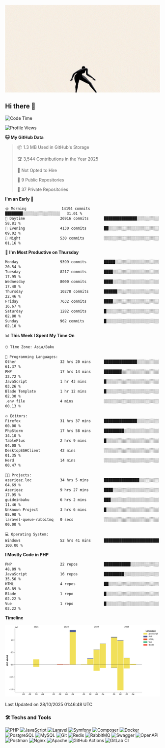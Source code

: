 <!--WALLPAPER-->
<p align='center'>
  <img src='assets/wallpapers/17.gif' alt='Banner'>
</p>
<!--/WALLPAPER-->

## Hi there 👋

<!--START_SECTION:waka-->
![Code Time](http://img.shields.io/badge/Code%20Time-559%20hrs%2045%20mins-blue)

![Profile Views](http://img.shields.io/badge/Profile%20Views-0-blue)

**🐱 My GitHub Data** 

> 📦 1.3 MB Used in GitHub's Storage 
 > 
> 🏆 3,544 Contributions in the Year 2025
 > 
> 🚫 Not Opted to Hire
 > 
> 📜 9 Public Repositories 
 > 
> 🔑 37 Private Repositories 
 > 
**I'm an Early 🐤** 

```text
🌞 Morning                14194 commits       ████████░░░░░░░░░░░░░░░░░   31.01 % 
🌆 Daytime                26916 commits       ███████████████░░░░░░░░░░   58.81 % 
🌃 Evening                4130 commits        ██░░░░░░░░░░░░░░░░░░░░░░░   09.02 % 
🌙 Night                  530 commits         ░░░░░░░░░░░░░░░░░░░░░░░░░   01.16 % 
```
📅 **I'm Most Productive on Thursday** 

```text
Monday                   9399 commits        █████░░░░░░░░░░░░░░░░░░░░   20.54 % 
Tuesday                  8217 commits        ████░░░░░░░░░░░░░░░░░░░░░   17.95 % 
Wednesday                8000 commits        ████░░░░░░░░░░░░░░░░░░░░░   17.48 % 
Thursday                 10278 commits       ██████░░░░░░░░░░░░░░░░░░░   22.46 % 
Friday                   7632 commits        ████░░░░░░░░░░░░░░░░░░░░░   16.67 % 
Saturday                 1282 commits        █░░░░░░░░░░░░░░░░░░░░░░░░   02.80 % 
Sunday                   962 commits         █░░░░░░░░░░░░░░░░░░░░░░░░   02.10 % 
```


📊 **This Week I Spent My Time On** 

```text
🕑︎ Time Zone: Asia/Baku

💬 Programming Languages: 
Other                    32 hrs 20 mins      ███████████████░░░░░░░░░░   61.37 % 
PHP                      17 hrs 14 mins      ████████░░░░░░░░░░░░░░░░░   32.72 % 
JavaScript               1 hr 43 mins        █░░░░░░░░░░░░░░░░░░░░░░░░   03.26 % 
Blade Template           1 hr 12 mins        █░░░░░░░░░░░░░░░░░░░░░░░░   02.30 % 
.env file                4 mins              ░░░░░░░░░░░░░░░░░░░░░░░░░   00.13 % 

🔥 Editors: 
Firefox                  31 hrs 37 mins      ███████████████░░░░░░░░░░   60.00 % 
PhpStorm                 17 hrs 58 mins      █████████░░░░░░░░░░░░░░░░   34.10 % 
TablePlus                2 hrs 9 mins        █░░░░░░░░░░░░░░░░░░░░░░░░   04.08 % 
DesktopSSHClient         42 mins             ░░░░░░░░░░░░░░░░░░░░░░░░░   01.35 % 
Herd                     14 mins             ░░░░░░░░░░░░░░░░░░░░░░░░░   00.47 % 

🐱‍💻 Projects: 
azeriqaz.loc             34 hrs 5 mins       ████████████████░░░░░░░░░   64.69 % 
Azeriqaz                 9 hrs 27 mins       ████░░░░░░░░░░░░░░░░░░░░░   17.95 % 
guideinbaku              6 hrs 2 mins        ███░░░░░░░░░░░░░░░░░░░░░░   11.46 % 
Unknown Project          3 hrs 6 mins        █░░░░░░░░░░░░░░░░░░░░░░░░   05.90 % 
laravel-queue-rabbitmq   0 secs              ░░░░░░░░░░░░░░░░░░░░░░░░░   00.00 % 

💻 Operating System: 
Windows                  52 hrs 41 mins      █████████████████████████   100.00 % 
```

**I Mostly Code in PHP** 

```text
PHP                      22 repos            ████████████░░░░░░░░░░░░░   48.89 % 
JavaScript               16 repos            █████████░░░░░░░░░░░░░░░░   35.56 % 
HTML                     4 repos             ██░░░░░░░░░░░░░░░░░░░░░░░   08.89 % 
Blade                    1 repo              █░░░░░░░░░░░░░░░░░░░░░░░░   02.22 % 
Vue                      1 repo              █░░░░░░░░░░░░░░░░░░░░░░░░   02.22 % 
```



**Timeline**

![Lines of Code chart](https://raw.githubusercontent.com/feridnesibzade/feridnesibzade/main/assets/bar_graph.png)


 Last Updated on 28/10/2025 01:46:48 UTC
<!--END_SECTION:waka-->

### 🛠️ Techs and Tools

![PHP](https://img.shields.io/badge/PHP-777BB4?style=for-the-badge&logo=php&logoColor=white)
![JavaScript](https://img.shields.io/badge/JavaScript-F7DF1E?style=for-the-badge&logo=javascript&logoColor=000)
![Laravel](https://img.shields.io/badge/Laravel-F55247?style=for-the-badge&logo=laravel&logoColor=white)
![Symfony](https://img.shields.io/badge/Symfony-000000?style=for-the-badge&logo=symfony&logoColor=white)
![Composer](https://img.shields.io/badge/Composer-885630?style=for-the-badge&logo=composer&logoColor=white)
![Docker](https://img.shields.io/badge/Docker-2496ED?style=for-the-badge&logo=docker&logoColor=white)
![PostgreSQL](https://img.shields.io/badge/PostgreSQL-4169E1?style=for-the-badge&logo=postgresql&logoColor=white)
![MySQL](https://img.shields.io/badge/MySQL-4479A1?style=for-the-badge&logo=mysql&logoColor=white)
![Git](https://img.shields.io/badge/Git-F05032?style=for-the-badge&logo=git&logoColor=white)
![Redis](https://img.shields.io/badge/Redis-DC382D?style=for-the-badge&logo=redis&logoColor=white)
![RabbitMQ](https://img.shields.io/badge/RabbitMQ-FF6600?style=for-the-badge&logo=rabbitmq&logoColor=white)
![Swagger](https://img.shields.io/badge/Swagger-85EA2D?style=for-the-badge&logo=swagger&logoColor=black)
![OpenAPI](https://img.shields.io/badge/OpenAPI-6BA539?style=for-the-badge&logo=openapiinitiative&logoColor=white)
![Postman](https://img.shields.io/badge/Postman-FF6C37?style=for-the-badge&logo=postman&logoColor=white)
![Nginx](https://img.shields.io/badge/Nginx-009639?style=for-the-badge&logo=nginx&logoColor=white)
![Apache](https://img.shields.io/badge/Apache-D22128?style=for-the-badge&logo=apache&logoColor=white)
![GitHub Actions](https://img.shields.io/badge/GitHub%20Actions-2088FF?style=for-the-badge&logo=githubactions&logoColor=white)
![GitLab CI](https://img.shields.io/badge/GitLab%20CI-FC6D26?style=for-the-badge&logo=gitlab&logoColor=white)

